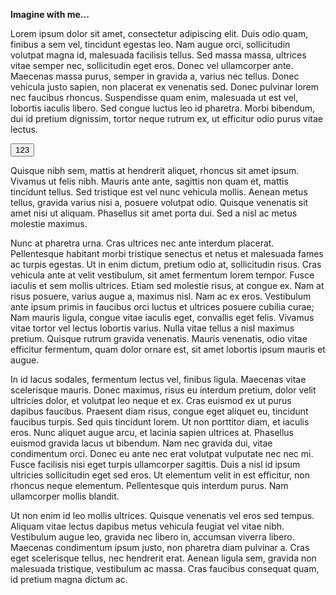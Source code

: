 <script setup>
import Button from '../js/Components/Button.vue';
</script>

**Imagine with me...**

Lorem ipsum dolor sit amet, consectetur adipiscing elit. Duis odio quam, finibus a sem vel, tincidunt egestas leo. Nam augue orci, sollicitudin volutpat magna id, malesuada facilisis tellus. Sed massa massa, ultrices vitae semper nec, sollicitudin eget eros. Donec vel ullamcorper ante. Maecenas massa purus, semper in gravida a, varius nec tellus. Donec vehicula justo sapien, non placerat ex venenatis sed. Donec pulvinar lorem nec faucibus rhoncus. Suspendisse quam enim, malesuada ut est vel, lobortis iaculis libero. Sed congue luctus leo id pharetra. Morbi bibendum, dui id pretium dignissim, tortor neque rutrum ex, ut efficitur odio purus vitae lectus.

<Button>123</Button>

Quisque nibh sem, mattis at hendrerit aliquet, rhoncus sit amet ipsum. Vivamus ut felis nibh. Mauris ante ante, sagittis non quam et, mattis tincidunt tellus. Sed tristique est vel nunc vehicula mollis. Aenean metus tellus, gravida varius nisi a, posuere volutpat odio. Quisque venenatis sit amet nisi ut aliquam. Phasellus sit amet porta dui. Sed a nisl ac metus molestie maximus.

Nunc at pharetra urna. Cras ultrices nec ante interdum placerat. Pellentesque habitant morbi tristique senectus et netus et malesuada fames ac turpis egestas. Ut in enim dictum, pretium odio at, sollicitudin risus. Cras vehicula ante at velit vestibulum, sit amet fermentum lorem tempor. Fusce iaculis et sem mollis ultrices. Etiam sed molestie risus, at congue ex. Nam at risus posuere, varius augue a, maximus nisl. Nam ac ex eros. Vestibulum ante ipsum primis in faucibus orci luctus et ultrices posuere cubilia curae; Nam mauris ligula, congue vitae iaculis eget, convallis eget felis. Vivamus vitae tortor vel lectus lobortis varius. Nulla vitae tellus a nisl maximus pretium. Quisque rutrum gravida venenatis. Mauris venenatis, odio vitae efficitur fermentum, quam dolor ornare est, sit amet lobortis ipsum mauris et augue.

In id lacus sodales, fermentum lectus vel, finibus ligula. Maecenas vitae scelerisque mauris. Donec maximus, risus eu interdum pretium, dolor velit ultricies dolor, et volutpat leo neque et ex. Cras euismod ex ut purus dapibus faucibus. Praesent diam risus, congue eget aliquet eu, tincidunt faucibus turpis. Sed quis tincidunt lorem. Ut non porttitor diam, et iaculis eros. Nunc aliquet augue arcu, et lacinia sapien ultrices at. Phasellus euismod gravida lacus ut bibendum. Nam nec gravida dui, vitae condimentum orci. Donec eu ante nec erat volutpat vulputate nec nec mi. Fusce facilisis nisi eget turpis ullamcorper sagittis. Duis a nisl id ipsum ultricies sollicitudin eget sed eros. Ut elementum velit in est efficitur, non rhoncus neque elementum. Pellentesque quis interdum purus. Nam ullamcorper mollis blandit.

Ut non enim id leo mollis ultrices. Quisque venenatis vel eros sed tempus. Aliquam vitae lectus dapibus metus vehicula feugiat vel vitae nibh. Vestibulum augue leo, gravida nec libero in, accumsan viverra libero. Maecenas condimentum ipsum justo, non pharetra diam pulvinar a. Cras eget scelerisque tellus, nec hendrerit erat. Aenean ligula sem, gravida non malesuada tristique, vestibulum ac massa. Cras faucibus consequat quam, id pretium magna dictum ac.